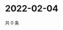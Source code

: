 # 2022-02-04

共 0 条

<!-- BEGIN WEIBO -->
<!-- 最后更新时间 Fri Feb 04 2022 13:11:04 GMT+0800 (China Standard Time) -->

<!-- END WEIBO -->
